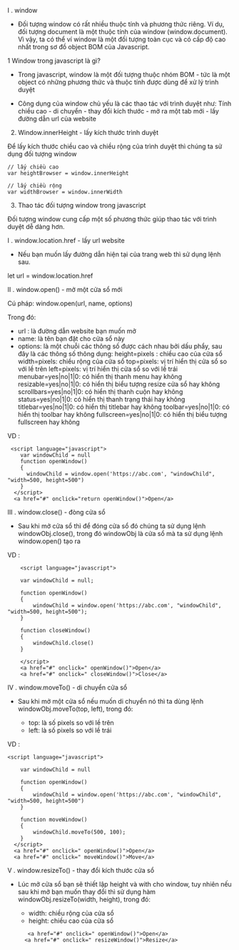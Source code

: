 I . window

 - Đối tượng window có rất nhiều thuộc tính và phương thức riêng. Ví dụ, đối tượng document là một thuộc tính của window (window.document). Vì vậy, ta có thể ví window là một đối tượng toàn cục và có cấp độ cao nhất trong sơ đồ object BOM của Javascript.

1  Window trong javascript là gì?

- Trong javascript, window là một đối tượng thuộc nhóm BOM - tức là một object có những phương thức và thuộc tính được dùng để xử lý trình duyệt

- Công dụng của window chủ yếu là các thao tác với trình duyệt như: Tính chiều cao - di chuyển - thay đổi kích thước - mở ra một tab mới - lấy đường dẫn url của website

2. Window.innerHeight - lấy kích thước trình duyệt

Để lấy kích thước chiều cao và chiều rộng của trình duyệt thì chúng ta sử dụng đối tượng window

    // lấy chiều cao
    var heightBrowser = window.innerHeight

    // lấy chiều rộng
    var widthBrowser = window.innerWidth

3. Thao tác đối tượng window trong javascript

Đối tượng window cung cấp một số phương thức giúp thao tác với trình duyệt dễ dàng hơn.

I . window.location.href - lấy url website

- Nếu bạn muốn lấy đường dẫn hiện tại của trang web thì sử dụng lệnh sau.

let url = window.location.href

II .  window.open() - mở một cửa sổ mới

Cú pháp: window.open(url, name, options)

Trong đó:

+ url : là đường dẫn website bạn muốn mở
+ name: là tên bạn đặt cho cửa sổ này
+ options: là một chuỗi các thông số được cách nhau bởi dấu phẩy, sau đây là các thông số thông dụng:
                height=pixels : chiều cao của cửa sổ
                width=pixels: chiều rộng của cửa sổ
                top=pixels: vị trí hiển thị cửa sổ so với lề trên
                left=pixels: vị trí hiển thị cửa sổ so với lề trái
                menubar=yes|no|1|0: có hiển thị thanh menu hay không
                resizable=yes|no|1|0: có hiển thị biểu tượng resize cửa sổ hay không
                scrollbars=yes|no|1|0: có hiển thị thanh cuộn hay không
                status=yes|no|1|0: có hiển thị thanh trạng thái hay không
                titlebar=yes|no|1|0: có hiển thị titlebar hay không
                toolbar=yes|no|1|0: có hiển thị toolbar hay không
                fullscreen=yes|no|1|0: có hiển thị biểu tượng fullscreen hay không

VD : 

     <script language="javascript">         
        var windowChild = null
        function openWindow()
        {
          windowChild = window.open('https://abc.com', "windowChild", "width=500, height=500")
        }
      </script>
      <a href="#" onclick="return openWindow()">Open</a>

III . window.close() - đòng cửa sổ

- Sau khi mở cửa sổ thì để đóng cửa sổ đó chúng ta sử dụng lệnh windowObj.close(), trong đó windowObj là cửa sổ mà ta sử dụng lệnh window.open() tạo ra

VD : 

        <script language="javascript">
         
        var windowChild = null;
         
        function openWindow()
        {
            windowChild = window.open('https://abc.com', "windowChild", "width=500, height=500");
        }
         
        function closeWindow()
        {
            windowChild.close()
        }

        </script>
        <a href="#" onclick=" openWindow()">Open</a>
        <a href="#" onclick=" closeWindow()">Close</a>

IV . window.moveTo() - di chuyển cửa sổ

- Sau khi mở một cửa sổ nếu muốn di chuyển nó thì ta dùng lệnh windowObj.moveTo(top, left), trong đó:

    + top: là số pixels so với lề trên
    + left: là số pixels so với lề trái

VD  :

    <script language="javascript">
         
        var windowChild = null
         
        function openWindow()
        {
            windowChild = window.open('https://abc.com', "windowChild", "width=500, height=500")
        }
         
        function moveWindow()
        {
            windowChild.moveTo(500, 100);
        }
      </script>
      <a href="#" onclick=" openWindow()">Open</a>
      <a href="#" onclick=" moveWindow()">Move</a>

V . window.resizeTo() - thay đổi kích thước cửa sổ

- Lúc mở cửa sổ bạn sẽ thiết lập height và with cho window, tuy nhiên nếu sau khi mở bạn muốn thay đổi thì sử dụng hàm windowObj.resizeTo(width, height), trong đó:

    + width: chiều rộng của cửa sổ
    + height: chiều cao của cửa sổ
    
    <script language="javascript">
         
        var windowChild = null;
         
        function openWindow()
        {
            windowChild = window.open('https://abc.com', "windowChild", "width=500, height=500")
        }
         
        function resizeWindow()
        {
            windowChild.resizeTo(1000, 1000)
        }
        </script>
         <a href="#" onclick=" openWindow()">Open</a>
        <a href="#" onclick=" resizeWindow()">Resize</a>

